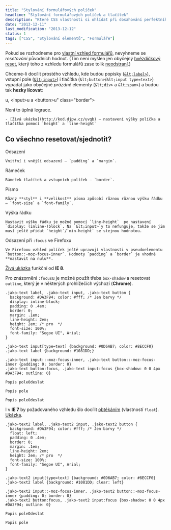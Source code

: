 ```yaml
---
title: "Stylování formulářových políček"
headline: "Stylování formulářových políček a tlačítek"
description: "Které CSS vlastnosti si ohlídat při dosahování perfektního stylu vstupní políček a odesílacích tlačítek. "
date: "2013-12-11"
last_modification: "2013-12-12"
status: 1
tags: ["CSS", "Stylování elementů", "Formuláře"]
---
```


Pokud se rozhodneme pro [vlastní vzhled formulářů](/vzhled-formularu), nevyhneme se *resetování* původních hodnot. (Tím není myšlen jen obyčejný [hvězdičkový reset](/css-reset#hvezdickovy), který toho z vzhledu formulářů zase tolik [neodstraní](/css-reset-formularu).)

Chceme-li docílit prostého vzhledu, kde budou popisky ([`&lt;label>`](/label-for)), vstupní pole ([`&lt;input>`](/input)) i tlačítka (`&lt;button>`/`&lt;input type=text>`) vypadat jako obyčejné *prázdné* elementy (`&lt;div>` a `&lt;span>`) a budou tak **hezky lícovat**:

u, &lt;input>u a &lt;button>u" class="border">

Není to úplná legrace.

    - [Živá ukázka](http://kod.djpw.cz/uvqb) – nastavení výšky políčka a tlačítka pomocí `height` a `line-height`

## Co všechno resetovat/sjednotit?

  Odsazení
  
    Vnitřní i vnější odsazení — `padding` a `margin`.

  Rámeček
  
    Rámeček tlačítek a vstupních políček — `border`.

  Písmo
  
    Různý **styl** i **velikost** písma způsobí různou různou výšku řádku — `font-size` a `font-family`.

  Výška řádku
  
    Nastavit výšku řádku je možné pomocí `line-height`  po nastavení `display: (inline-)block`. Na `&lt;input>`y to nefunguje, takže se jim musí ještě přidat `height`/`min-height` se stejnou hodnotou.

  Odsazení při `:focus` ve Firefoxu
  
    Ve Firefoxu vzhled políček ještě upravují vlastnosti v pseudoelementu `button::-moz-focus-inner`. Hodnoty `padding` a `border` je vhodné **nastavit na nulu**.

[Živá ukázka](http://kod.djpw.cz/jxw) funkční od **IE 8**.

Pro znázornění `:focus`u je možné použít třeba `box-shadow` a resetovat `outline`, který je v některých prohlížečích výchozí (**Chrome**).

    .jako-text label, .jako-text input, .jako-text button {
      background: #DA3F94; color: #fff; /* Jen barvy */
      display: inline-block; 
      padding: 0 .4em; 
      border: 0; 
      margin: .1em; 
      line-height: 2em;
      height: 2em; /* pro  */
      font-size: 100%;
      font-family: "Segoe UI", Arial;
    }
    
    .jako-text input[type=text] {background: #0D6AB7; color: #8ECCF0}
    .jako-text label {background: #1081DD;} 
      
    .jako-text input::-moz-focus-inner, .jako-text button::-moz-focus-inner {padding: 0; border: 0}
    .jako-text button:focus, .jako-text input:focus {box-shadow: 0 0 4px #DA3F94; outline: 0}

    Popis poleOdeslat

    Popis pole

    Popis poleOdeslat

I v **IE 7** by požadovaného vzhledu šlo docílit [obtékáním](/float) (vlastností `float`). [Ukázka](http://kod.djpw.cz/ixw).

    .jako-text2 label, .jako-text2 input, .jako-text2 button {
      background: #DA3F94; color: #fff; /* Jen barvy */
      float: left;
      padding: 0 .4em; 
      border: 0; 
      margin: .1em; 
      line-height: 2em;
      height: 2em; /* pro  */
      font-size: 100%;
      font-family: "Segoe UI", Arial;
    }
    
    .jako-text2 input[type=text] {background: #0D6AB7; color: #8ECCF0}
    .jako-text2 label {background: #1081DD; clear: left} 
    
    .jako-text2 input::-moz-focus-inner, .jako-text2 button::-moz-focus-inner {padding: 0; border: 0}
    .jako-text2 button:focus, .jako-text2 input:focus {box-shadow: 0 0 4px #DA3F94; outline: 0}

    Popis poleOdeslat

    Popis pole